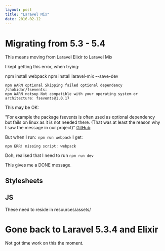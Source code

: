 ```yaml
---
layout: post
title: "Laravel Mix"
date: 2016-02-12
---
```



# Migrating from 5.3 - 5.4

This means moving from Laravel Elixir to Laravel Mix

I kept getting this error, when trying:

npm install webpack
npm install laravel-mix --save-dev



```
npm WARN optional Skipping failed optional dependency /chokidar/fsevents:
npm WARN notsup Not compatible with your operating system or architecture: fsevents@1.0.17
```


This may be OK:

"For example the package fsevents is often used as optional dependency but fails on linux as it is not needed there. (That was at least the reason why I saw the message in our project)"
[GitHub](https://github.com/npm/npm/issues/9204)

But when I run:``` npm run webpack```
I get:

```
npm ERR! missing script: webpack
```


Doh, realised that I need to run ```npm run dev```

This gives me a DONE message.


## Stylesheets



## JS

These need to reside in resources/assets/




# Gone back to Laravel 5.3.4 and Elixir
Not got time work on this the moment.



